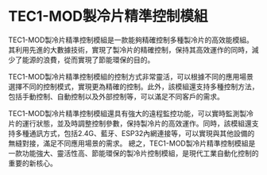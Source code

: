 # TEC1-MOD製冷片精準控制模組
  TEC1-MOD製冷片精準控制模組是一款能夠精確控制多種製冷片的高效能模組。其利用先進的大數據技術，實現了製冷片的精確控制，保持其高效運作的同時，減少了能源的浪費，從而實現了節能環保的目的。

  TEC1-MOD製冷片精準控制模組的控制方式非常靈活，可以根據不同的應用場景選擇不同的控制模式，實現更為精確的控制。此外，該模組還支持多種控制方法，包括手動控制、自動控制以及外部控制等，可以滿足不同客戶的需求。

  TEC1-MOD製冷片精準控制模組還具有強大的遠程監控功能，可以實時監測製冷片的運行狀態，並及時調整控制參數，保持製冷片的高效運作。同時，該模組還支持多種通訊方式，包括2.4G、藍牙、ESP32內網連接等，可以實現與其他設備的無縫對接，滿足不同應用場景的需求。
總之，TEC1-MOD製冷片精準控制模組是一款功能強大、靈活性高、節能環保的製冷片控制模組，是現代工業自動化控制的重要的新核心。





























